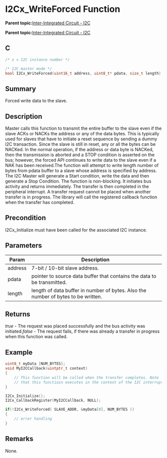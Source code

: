 # I2Cx\_WriteForced Function

**Parent topic:**[Inter-Integrated Circuit - I2C](GUID-9FF2770C-87B8-47A2-830B-AA9EB23ACFEC.md)

**Parent topic:**[Inter-Integrated Circuit - I2C](GUID-84B7C9F3-533A-4A83-9104-9196F8070FF2.md)

## C

```c
/* x = I2C instance number */

/* I2C master mode */
bool I2Cx_WriteForced(uint16_t address, uint8_t* pdata, size_t length)
```

## Summary

Forced write data to the slave.

## Description

Master calls this function to transmit the entire buffer to the slave even if the slave ACKs or NACKs the address or any of the data bytes. This is typically used for slaves that have to initiate a reset sequence by sending a dummy I2C transaction. Since the slave is still in reset, any or all the bytes can be NACKed. In the normal operation, if the address or data byte is NACKed, then the transmission is aborted and a STOP condition is asserted on the bus; however, the forced API continues to write data to the slave even if a NAK has been received.The function will attempt to write length number of bytes from pdata buffer to a slave whose address is specified by address. The I2C Master will generate a Start condition, write the data and then generate a Stop Condition. The function is non-blocking. It initiates bus activity and returns immediately. The transfer is then completed in the peripheral interrupt. A transfer request cannot be placed when another transfer is in progress. The library will call the registered callback function when the transfer has completed.

## Precondition

I2Cx\_Initialize must have been called for the associated I2C instance.

## Parameters

|Param|Description|
|-----|-----------|
|address|7-bit / 10-bit slave address.|
|pdata|pointer to source data buffer that contains the data to be transmitted.|
|length|length of data buffer in number of bytes. Also the number of bytes to be written.|

## Returns

*true* - The request was placed successfully and the bus activity was initiated.*false* - The request fails, if there was already a transfer in progress when this function was called.

## Example

```c
uint8_t myData [NUM_BYTES];
void MyI2CCallback(uintptr_t context)
{
    // This function will be called when the transfer completes. Note
    // that this functioin executes in the context of the I2C interrupt.
}

I2Cx_Initialize();
I2Cx_CallbackRegister(MyI2CCallback, NULL);

if(!I2Cx_WriteForced( SLAVE_ADDR, &myData[0], NUM_BYTES ))
{
    // error handling
}

```

## Remarks

None.

